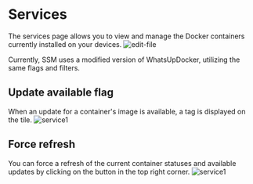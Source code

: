 # Services

The services page allows you to view and manage the Docker containers currently installed on your devices.
![edit-file](/services/services-overview.gif)

Currently, SSM uses a modified version of WhatsUpDocker, utilizing the same flags and filters.

## Update available flag
When an update for a container's image is available, a tag is displayed on the tile.
![service1](/services/services-3.png)

## Force refresh
You can force a refresh of the current container statuses and available updates by clicking on the button in the top right corner.
![service1](/services/services-2.png)

